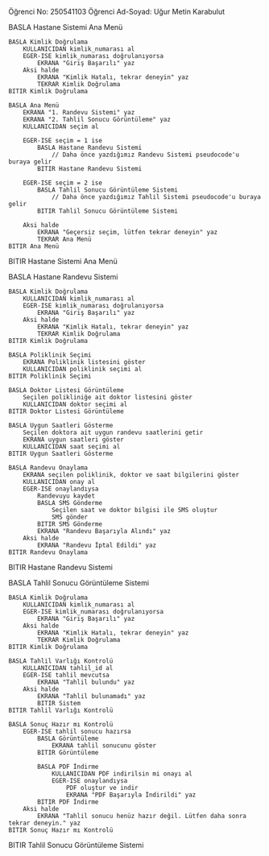 Öğrenci No: 250541103
Öğrenci Ad-Soyad: Uğur Metin Karabulut

BASLA Hastane Sistemi Ana Menü

    BASLA Kimlik Doğrulama
        KULLANICIDAN kimlik_numarası al
        EGER-ISE kimlik_numarası doğrulanıyorsa
            EKRANA "Giriş Başarılı" yaz
        Aksi halde
            EKRANA "Kimlik Hatalı, tekrar deneyin" yaz
            TEKRAR Kimlik Doğrulama
    BITIR Kimlik Doğrulama

    BASLA Ana Menü
        EKRANA "1. Randevu Sistemi" yaz
        EKRANA "2. Tahlil Sonucu Görüntüleme" yaz
        KULLANICIDAN seçim al

        EGER-ISE seçim = 1 ise
            BASLA Hastane Randevu Sistemi
                // Daha önce yazdığımız Randevu Sistemi pseudocode'u buraya gelir
            BITIR Hastane Randevu Sistemi

        EGER-ISE seçim = 2 ise
            BASLA Tahlil Sonucu Görüntüleme Sistemi
                // Daha önce yazdığımız Tahlil Sistemi pseudocode'u buraya gelir
            BITIR Tahlil Sonucu Görüntüleme Sistemi

        Aksi halde
            EKRANA "Geçersiz seçim, lütfen tekrar deneyin" yaz
            TEKRAR Ana Menü
    BITIR Ana Menü

BITIR Hastane Sistemi Ana Menü





BASLA Hastane Randevu Sistemi

    BASLA Kimlik Doğrulama
        KULLANICIDAN kimlik_numarası al
        EGER-ISE kimlik_numarası doğrulanıyorsa
            EKRANA "Giriş Başarılı" yaz
        Aksi halde
            EKRANA "Kimlik Hatalı, tekrar deneyin" yaz
            TEKRAR Kimlik Doğrulama
    BITIR Kimlik Doğrulama

    BASLA Poliklinik Seçimi
        EKRANA Poliklinik listesini göster
        KULLANICIDAN poliklinik seçimi al
    BITIR Poliklinik Seçimi

    BASLA Doktor Listesi Görüntüleme
        Seçilen polikliniğe ait doktor listesini göster
        KULLANICIDAN doktor seçimi al
    BITIR Doktor Listesi Görüntüleme

    BASLA Uygun Saatleri Gösterme
        Seçilen doktora ait uygun randevu saatlerini getir
        EKRANA uygun saatleri göster
        KULLANICIDAN saat seçimi al
    BITIR Uygun Saatleri Gösterme

    BASLA Randevu Onaylama
        EKRANA seçilen poliklinik, doktor ve saat bilgilerini göster
        KULLANICIDAN onay al
        EGER-ISE onaylandıysa
            Randevuyu kaydet
            BASLA SMS Gönderme
                Seçilen saat ve doktor bilgisi ile SMS oluştur
                SMS gönder
            BITIR SMS Gönderme
            EKRANA "Randevu Başarıyla Alındı" yaz
        Aksi halde
            EKRANA "Randevu İptal Edildi" yaz
    BITIR Randevu Onaylama

BITIR Hastane Randevu Sistemi





BASLA Tahlil Sonucu Görüntüleme Sistemi

    BASLA Kimlik Doğrulama
        KULLANICIDAN kimlik_numarası al
        EGER-ISE kimlik_numarası doğrulanıyorsa
            EKRANA "Giriş Başarılı" yaz
        Aksi halde
            EKRANA "Kimlik Hatalı, tekrar deneyin" yaz
            TEKRAR Kimlik Doğrulama
    BITIR Kimlik Doğrulama

    BASLA Tahlil Varlığı Kontrolü
        KULLANICIDAN tahlil_id al
        EGER-ISE tahlil mevcutsa
            EKRANA "Tahlil bulundu" yaz
        Aksi halde
            EKRANA "Tahlil bulunamadı" yaz
            BITIR Sistem
    BITIR Tahlil Varlığı Kontrolü

    BASLA Sonuç Hazır mı Kontrolü
        EGER-ISE tahlil sonucu hazırsa
            BASLA Görüntüleme
                EKRANA tahlil sonucunu göster
            BITIR Görüntüleme

            BASLA PDF İndirme
                KULLANICIDAN PDF indirilsin mi onayı al
                EGER-ISE onaylandıysa
                    PDF oluştur ve indir
                    EKRANA "PDF Başarıyla İndirildi" yaz
            BITIR PDF İndirme
        Aksi halde
            EKRANA "Tahlil sonucu henüz hazır değil. Lütfen daha sonra tekrar deneyin." yaz
    BITIR Sonuç Hazır mı Kontrolü

BITIR Tahlil Sonucu Görüntüleme Sistemi

